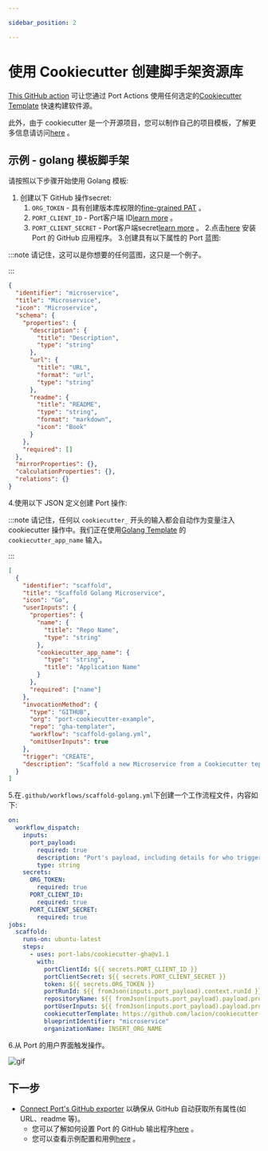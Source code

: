 ```yaml
---

sidebar_position: 2

---
```


# 使用 Cookiecutter 创建脚手架资源库

[This GitHub action](https://github.com/port-labs/cookiecutter-gha) 可让您通过 Port Actions 使用任何选定的[Cookiecutter Template](https://www.cookiecutter.io/templates) 快速构建软件源。

此外，由于 cookiecutter 是一个开源项目，您可以制作自己的项目模板，了解更多信息请访问[here](https://cookiecutter.readthedocs.io/en/2.0.2/tutorials.html#create-your-very-own-cookiecutter-project-template) 。

## 示例 - golang 模板脚手架

请按照以下步骤开始使用 Golang 模板: 

1. 创建以下 GitHub 操作secret: 
    1. `ORG_TOKEN` - 具有创建版本库权限的[fine-grained PAT](https://github.com/settings/tokens?type=beta) 。
    2. `PORT_CLIENT_ID` - Port客户端 ID[learn more](../../../../build-your-software-catalog/sync-data-to-catalog/api/#get-api-token) 。
    3. `PORT_CLIENT_SECRET` - Port客户端secret[learn more](../../../../build-your-software-catalog/sync-data-to-catalog/api/#get-api-token) 。
2.点击[here](https://github.com/apps/getport-io/installations/new) 安装 Port 的 GitHub 应用程序。
3.创建具有以下属性的 Port 蓝图: 

:::note 请记住，这可以是你想要的任何蓝图，这只是一个例子。

:::

```json showLineNumbers
{
  "identifier": "microservice",
  "title": "Microservice",
  "icon": "Microservice",
  "schema": {
    "properties": {
      "description": {
        "title": "Description",
        "type": "string"
      },
      "url": {
        "title": "URL",
        "format": "url",
        "type": "string"
      },
      "readme": {
        "title": "README",
        "type": "string",
        "format": "markdown",
        "icon": "Book"
      }
    },
    "required": []
  },
  "mirrorProperties": {},
  "calculationProperties": {},
  "relations": {}
}
```

4.使用以下 JSON 定义创建 Port 操作: 

:::note 请记住，任何以 `cookiecutter_` 开头的输入都会自动作为变量注入 cookiecutter 操作中。我们正在使用[Golang Template](https://github.com/lacion/cookiecutter-golang) 的 `cookiecutter_app_name` 输入。

:::

```json showLineNumbers
[
  {
    "identifier": "scaffold",
    "title": "Scaffold Golang Microservice",
    "icon": "Go",
    "userInputs": {
      "properties": {
        "name": {
          "title": "Repo Name",
          "type": "string"
        },
        "cookiecutter_app_name": {
          "type": "string",
          "title": "Application Name"
        }
      },
      "required": ["name"]
    },
    "invocationMethod": {
      "type": "GITHUB",
      "org": "port-cookiecutter-example",
      "repo": "gha-templater",
      "workflow": "scaffold-golang.yml",
      "omitUserInputs": true
    },
    "trigger": "CREATE",
    "description": "Scaffold a new Microservice from a Cookiecutter teplate"
  }
]
```

5.在`.github/workflows/scaffold-golang.yml`下创建一个工作流程文件，内容如下: 

```yml showLineNumbers
on:
  workflow_dispatch:
    inputs:
      port_payload:
        required: true
        description: "Port's payload, including details for who triggered the action and general context (blueprint, run id, etc...)"
        type: string
    secrets:
      ORG_TOKEN:
        required: true
      PORT_CLIENT_ID:
        required: true
      PORT_CLIENT_SECRET:
        required: true
jobs:
  scaffold:
    runs-on: ubuntu-latest
    steps:
      - uses: port-labs/cookiecutter-gha@v1.1
        with:
          portClientId: ${{ secrets.PORT_CLIENT_ID }}
          portClientSecret: ${{ secrets.PORT_CLIENT_SECRET }}
          token: ${{ secrets.ORG_TOKEN }}
          portRunId: ${{ fromJson(inputs.port_payload).context.runId }}
          repositoryName: ${{ fromJson(inputs.port_payload).payload.properties.name }}
          portUserInputs: ${{ fromJson(inputs.port_payload).payload.properties }}
          cookiecutterTemplate: https://github.com/lacion/cookiecutter-golang
          blueprintIdentifier: "microservice"
          organizationName: INSERT_ORG_NAME
```

6.从 Port 的用户界面触发操作。

![gif](../../../../../static/img/self-service-actions/ScaffoldGolang.gif)

## 下一步

* [Connect Port's GitHub exporter](../../../../build-your-software-catalog/sync-data-to-catalog/git/github/github.md) 以确保从 GitHub 自动获取所有属性(如 URL、readme 等)。
    - 您可以了解如何设置 Port 的 GitHub 输出程序[here](../../../../build-your-software-catalog/sync-data-to-catalog/git/github/github.md#ingesting-git-objects) 。
    - 您可以查看示例配置和用例[here](../../../../build-your-software-catalog/sync-data-to-catalog/git/github/examples.md) 。

